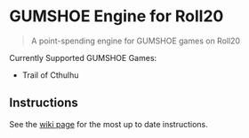 # GUMSHOE Engine for Roll20

> A point-spending engine for GUMSHOE games on Roll20

Currently Supported GUMSHOE Games:

* Trail of Cthulhu

## Instructions

See the [wiki page](https://wiki.roll20.net/Script:GUMSHOE) for the most up to date instructions.

